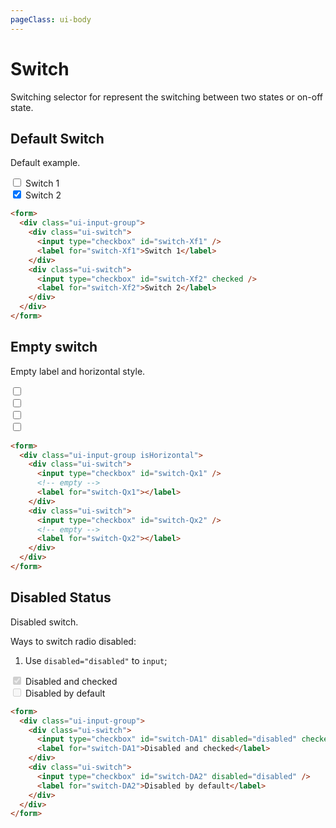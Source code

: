 ```yaml
---
pageClass: ui-body
---
```


# Switch

Switching selector for represent the switching between two states or on-off state.

## Default Switch

Default example.

<section class="ui-section">
  <form>
    <div class="ui-input-group">
      <div class="ui-switch">
        <input type="checkbox" id="switch-Xf1" />
        <label for="switch-Xf1">Switch 1</label>
      </div>
      <div class="ui-switch">
        <input type="checkbox" id="switch-Xf2" checked />
        <label for="switch-Xf2">Switch 2</label>
      </div>
    </div>
  </form>
</section>

```html
<form>
  <div class="ui-input-group">
    <div class="ui-switch">
      <input type="checkbox" id="switch-Xf1" />
      <label for="switch-Xf1">Switch 1</label>
    </div>
    <div class="ui-switch">
      <input type="checkbox" id="switch-Xf2" checked />
      <label for="switch-Xf2">Switch 2</label>
    </div>
  </div>
</form>
```

## Empty switch

Empty label and horizontal style.

<section class="ui-section">
  <form>
    <div class="ui-input-group isHorizontal">
      <div class="ui-switch">
        <input type="checkbox" id="switch-Qx1" />
        <!-- empty -->
        <label for="switch-Qx1"></label>
      </div>
      <div class="ui-switch">
        <input type="checkbox" id="switch-Qx2" />
        <!-- empty -->
        <label for="switch-Qx2"></label>
      </div>
      <div class="ui-switch">
        <input type="checkbox" id="switch-Qx3" />
        <!-- empty -->
        <label for="switch-Qx3"></label>
      </div>
      <div class="ui-switch">
        <input type="checkbox" id="switch-Qx4" />
        <!-- empty -->
        <label for="switch-Qx4"></label>
      </div>
    </div>
  </form>
</section>

```html
<form>
  <div class="ui-input-group isHorizontal">
    <div class="ui-switch">
      <input type="checkbox" id="switch-Qx1" />
      <!-- empty -->
      <label for="switch-Qx1"></label>
    </div>
    <div class="ui-switch">
      <input type="checkbox" id="switch-Qx2" />
      <!-- empty -->
      <label for="switch-Qx2"></label>
    </div>
  </div>
</form>
```

## Disabled Status

Disabled switch.

Ways to switch radio disabled:

1. Use `disabled="disabled"` to `input`;
<!-- 2. Or add class `isDisabled` to parent. -->

<section class="ui-section">
  <form>
    <div class="ui-input-group">
      <div class="ui-switch">
        <input type="checkbox" id="switch-DA1" disabled="disabled" checked />
        <label for="switch-DA1">Disabled and checked</label>
      </div>
      <div class="ui-switch">
        <input type="checkbox" id="switch-DA2" disabled="disabled" />
        <label for="switch-DA2">Disabled by default</label>
      </div>
      <!-- <div class="ui-switch isDisabled">
        <input type="checkbox" id="switch-DA3" />
        <label for="switch-DA3">Disabled by parent class</label>
      </div> -->
    </div>
  </form>
</section>

```html
<form>
  <div class="ui-input-group">
    <div class="ui-switch">
      <input type="checkbox" id="switch-DA1" disabled="disabled" checked />
      <label for="switch-DA1">Disabled and checked</label>
    </div>
    <div class="ui-switch">
      <input type="checkbox" id="switch-DA2" disabled="disabled" />
      <label for="switch-DA2">Disabled by default</label>
    </div>
  </div>
</form>
```
